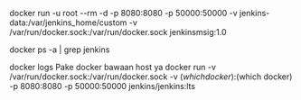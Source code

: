 docker run -u root --rm -d -p 8080:8080 -p 50000:50000 -v jenkins-data:/var/jenkins_home/custom -v /var/run/docker.sock:/var/run/docker.sock jenkinsmsig:1.0

docker ps -a | grep jenkins

docker logs <containerId>
  Pake docker bawaan host ya
  docker run -v /var/run/docker.sock:/var/run/docker.sock -v $(which docker):$(which docker)  -p 8080:8080 -p 50000:50000 jenkins/jenkins:lts
